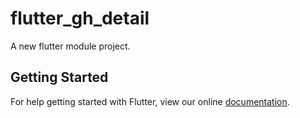 # flutter_gh_detail

A new flutter module project.

## Getting Started

For help getting started with Flutter, view our online
[documentation](https://flutter.dev/).
